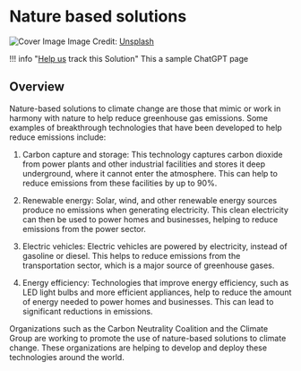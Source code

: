 # Nature based solutions

![Cover Image](https://images.unsplash.com/photo-1469474968028-56623f02e42e?crop=entropy&cs=tinysrgb&fit=max&fm=jpg&ixid=M3w0NDYzODh8MHwxfHNlYXJjaHwxfHxOYXR1cmUlMjBiYXNlZCUyMHNvbHV0aW9uc3xlbnwwfHx8fDE2ODM5MjI1MjV8MA&ixlib=rb-4.0.3&q=80&w=1080)
Image Credit: [Unsplash](https://unsplash.com/pt-br/@davidmarcu)

!!! info "[Help us](../../contribute) track this Solution"
    This a sample ChatGPT page

## Overview

Nature-based solutions to climate change are those that mimic or work in harmony with nature to help reduce greenhouse gas emissions. Some examples of breakthrough technologies that have been developed to help reduce emissions include:

1. Carbon capture and storage: This technology captures carbon dioxide from power plants and other industrial facilities and stores it deep underground, where it cannot enter the atmosphere. This can help to reduce emissions from these facilities by up to 90%.

2. Renewable energy: Solar, wind, and other renewable energy sources produce no emissions when generating electricity. This clean electricity can then be used to power homes and businesses, helping to reduce emissions from the power sector.

3. Electric vehicles: Electric vehicles are powered by electricity, instead of gasoline or diesel. This helps to reduce emissions from the transportation sector, which is a major source of greenhouse gases.

4. Energy efficiency: Technologies that improve energy efficiency, such as LED light bulbs and more efficient appliances, help to reduce the amount of energy needed to power homes and businesses. This can lead to significant reductions in emissions.

Organizations such as the Carbon Neutrality Coalition and the Climate Group are working to promote the use of nature-based solutions to climate change. These organizations are helping to develop and deploy these technologies around the world.
